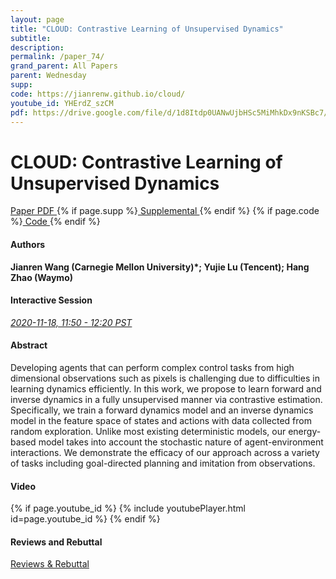 ```yaml
---
layout: page
title: "CLOUD: Contrastive Learning of Unsupervised Dynamics"
subtitle: 
description:
permalink: /paper_74/
grand_parent: All Papers
parent: Wednesday
supp: 
code: https://jianrenw.github.io/cloud/
youtube_id: YHErdZ_szCM
pdf: https://drive.google.com/file/d/1d8Itdp0UANwUjbHSc5MiMhkDx9nKSBc7/view
---
```


# CLOUD: Contrastive Learning of Unsupervised Dynamics

<a href="https://drive.google.com/file/d/1d8Itdp0UANwUjbHSc5MiMhkDx9nKSBc7/view" target="_blank" rel="noopener noreferrer" class="btn btn-blue"><i class="fa fa-file-text-o" aria-hidden="true"></i> Paper PDF </a> {% if page.supp %}<a href="" target="_blank" rel="noopener noreferrer" class="btn btn-green"><i class="fa fa-file-text-o" aria-hidden="true"></i> Supplemental </a>{% endif %} {% if page.code %}<a href="https://jianrenw.github.io/cloud/" target="_blank" rel="noopener noreferrer" class="btn"><i class="fa fa-github" aria-hidden="true"></i> Code </a>{% endif %} 

#### Authors
**Jianren Wang (Carnegie Mellon University)*; Yujie Lu (Tencent); Hang Zhao (Waymo)**

#### Interactive Session
<a href="https://pheedloop.com/corl2020/virtual/?page=sessions&section=SESYH73AQ20NO3LDT" target="_blank" rel="noopener noreferrer"><em>2020-11-18, 11:50 - 12:20 PST </em></a>

#### Abstract
Developing agents that can perform complex control tasks from high dimensional observations such as pixels is challenging due to difficulties in learning dynamics efficiently. In this work, we propose to learn forward and inverse dynamics in a fully unsupervised manner via contrastive estimation. Specifically, we train a forward dynamics model and an inverse dynamics model in the feature space of states and actions with data collected from random exploration. Unlike most existing deterministic models, our energy-based model takes into account the stochastic nature of agent-environment interactions. We demonstrate the efficacy of our approach across a variety of tasks including goal-directed planning and imitation from observations.

#### Video
{% if page.youtube_id %}
{% include youtubePlayer.html id=page.youtube_id %}
{% endif %}

#### Reviews and Rebuttal
<a href="https://drive.google.com/file/d/150_R6VRqgThunI2-g-JAE78oCaF_XE5b/view" target="_blank" rel="noopener noreferrer" class="btn btn-purple"><i class="fa fa-pencil-square-o" aria-hidden="true"></i> Reviews & Rebuttal </a>

